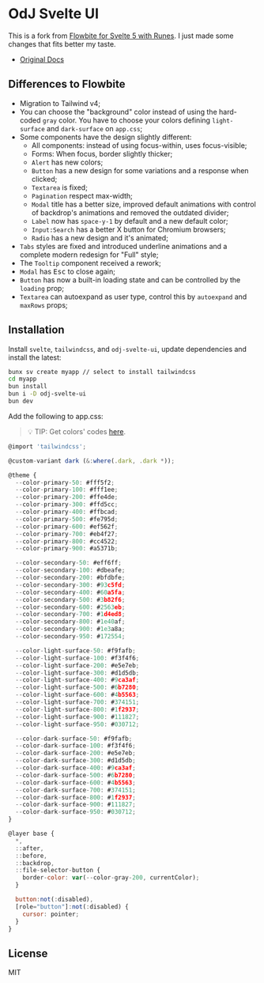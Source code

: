 # OdJ Svelte UI

This is a fork from [Flowbite for Svelte 5 with Runes](https://svelte-5-ui-lib.codewithshin.com/). I just made some changes that fits better my taste.

- [Original Docs](https://svelte-5-ui-lib.codewithshin.com/)

## Differences to Flowbite
- Migration to Tailwind v4;
- You can choose the "background" color instead of using the hard-coded `gray` color. You have to choose your colors defining `light-surface` and `dark-surface` on `app.css`;
- Some components have the design slightly different:
  - All components: instead of using focus-within, uses focus-visible;
  - Forms: When focus, border slightly thicker;
  - `Alert` has new colors;
  - `Button` has a new design for some variations and a response when clicked;
  - `Textarea` is fixed;
  - `Pagination` respect max-width;
  - `Modal` title has a better size, improved default animations with control of backdrop's animations and removed the outdated divider;
  - `Label` now has `space-y-1` by default and a new default color;
  - `Input:Search` has a better X button for Chromium browsers;
  - `Radio` has a new design and it's animated;
- `Tabs` styles are fixed and introduced underline animations and a complete modern redesign for "Full" style;
- The `Tooltip` component received a rework;
- `Modal` has <kbd>Esc</kbd> to close again;
- `Button` has now a built-in loading state and can be controlled by the `loading` prop;
- `Textarea` can autoexpand as user type, control this by `autoexpand` and `maxRows` props;

## Installation

Install `svelte`, `tailwindcss`, and `odj-svelte-ui`, update dependencies and install the latest:

```sh
bunx sv create myapp // select to install tailwindcss
cd myapp
bun install
bun i -D odj-svelte-ui
bun dev
```

Add the following to app.css:
> 💡 TIP: Get colors' codes [here](https://tailwindcss.com/docs/colors#default-color-palette-reference).

```js
@import 'tailwindcss';

@custom-variant dark (&:where(.dark, .dark *));

@theme {
  --color-primary-50: #fff5f2;
  --color-primary-100: #fff1ee;
  --color-primary-200: #ffe4de;
  --color-primary-300: #ffd5cc;
  --color-primary-400: #ffbcad;
  --color-primary-500: #fe795d;
  --color-primary-600: #ef562f;
  --color-primary-700: #eb4f27;
  --color-primary-800: #cc4522;
  --color-primary-900: #a5371b;

  --color-secondary-50: #eff6ff;
  --color-secondary-100: #dbeafe;
  --color-secondary-200: #bfdbfe;
  --color-secondary-300: #93c5fd;
  --color-secondary-400: #60a5fa;
  --color-secondary-500: #3b82f6;
  --color-secondary-600: #2563eb;
  --color-secondary-700: #1d4ed8;
  --color-secondary-800: #1e40af;
  --color-secondary-900: #1e3a8a;
  --color-secondary-950: #172554;

  --color-light-surface-50: #f9fafb;
  --color-light-surface-100: #f3f4f6;
  --color-light-surface-200: #e5e7eb;
  --color-light-surface-300: #d1d5db;
  --color-light-surface-400: #9ca3af;
  --color-light-surface-500: #6b7280;
  --color-light-surface-600: #4b5563;
  --color-light-surface-700: #374151;
  --color-light-surface-800: #1f2937;
  --color-light-surface-900: #111827;
  --color-light-surface-950: #030712;

  --color-dark-surface-50: #f9fafb;
  --color-dark-surface-100: #f3f4f6;
  --color-dark-surface-200: #e5e7eb;
  --color-dark-surface-300: #d1d5db;
  --color-dark-surface-400: #9ca3af;
  --color-dark-surface-500: #6b7280;
  --color-dark-surface-600: #4b5563;
  --color-dark-surface-700: #374151;
  --color-dark-surface-800: #1f2937;
  --color-dark-surface-900: #111827;
  --color-dark-surface-950: #030712;
}

@layer base {
  *,
  ::after,
  ::before,
  ::backdrop,
  ::file-selector-button {
    border-color: var(--color-gray-200, currentColor);
  }

  button:not(:disabled),
  [role="button"]:not(:disabled) {
    cursor: pointer;
  }
}
```

## License

MIT
